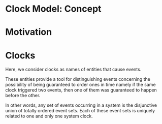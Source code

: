 <H1>Clock Model: Concept</H1>

# Motivation

# Clocks

Here, we consider clocks as names of entities that cause events.

These entities provide a tool for distinguishing events concerning the possibility of being guaranteed to order ones in time namely if the same clock triggered two events, then one of them was guaranteed to happen before the other.

In other words, any set of events occurring in a system is the disjunctive union of totally ordered event sets.
Each of these event sets is uniquely related to one and only one system clock. 


